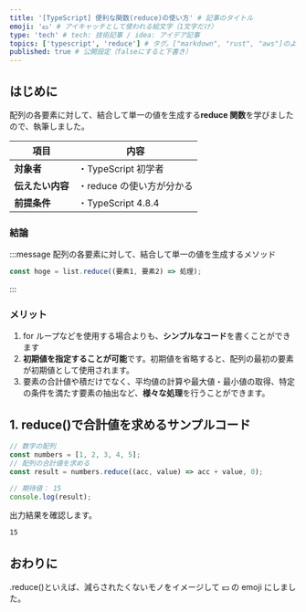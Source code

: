 ```yaml
---
title: '[TypeScript] 便利な関数(reduce)の使い方' # 記事のタイトル
emoji: '💴' # アイキャッチとして使われる絵文字（1文字だけ）
type: 'tech' # tech: 技術記事 / idea: アイデア記事
topics: ['typescript', 'reduce'] # タグ。["markdown", "rust", "aws"]のように指定する
published: true # 公開設定（falseにすると下書き）
---
```


## はじめに

配列の各要素に対して、結合して単一の値を生成する**reduce 関数**を学びましたので、執筆しました。

| 項目             | 内容                      |
| ---------------- | ------------------------- |
| **対象者**       | ・TypeScript 初学者       |
| **伝えたい内容** | ・reduce の使い方が分かる |
| **前提条件**     | ・TypeScript 4.8.4        |

### 結論

:::message
配列の各要素に対して、結合して単一の値を生成するメソッド

```typescript
const hoge = list.reduce((要素1, 要素2) => 処理);
```

:::

### メリット

1. for ループなどを使用する場合よりも、**シンプルなコード**を書くことができます
2. **初期値を指定することが可能**です。初期値を省略すると、配列の最初の要素が初期値として使用されます。
3. 要素の合計値や積だけでなく、平均値の計算や最大値・最小値の取得、特定の条件を満たす要素の抽出など、**様々な処理**を行うことができます。

## 1. reduce()で合計値を求めるサンプルコード

```typescript
// 数字の配列
const numbers = [1, 2, 3, 4, 5];
// 配列の合計値を求める
const result = numbers.reduce((acc, value) => acc + value, 0);

// 期待値： 15
console.log(result);
```

出力結果を確認します。

```bash
15
```

## おわりに

.reduce()といえば、減らされたくないモノをイメージして 💴 の emoji にしました。
